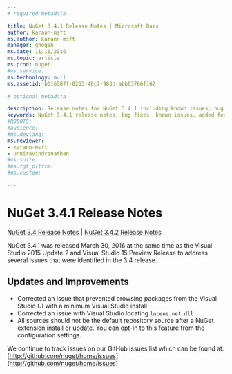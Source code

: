 ```yaml
---
# required metadata

title: NuGet 3.4.1 Release Notes | Microsoft Docs
author: karann-msft
ms.author: karann-msft
manager: ghogen
ms.date: 11/11/2016
ms.topic: article
ms.prod: nuget
#ms.service:
ms.technology: null
ms.assetid: b016587f-0203-46c7-983d-abb03766f162

# optional metadata

description: Release notes for NuGet 3.4.1 including known issues, bug fixes, added features, and DCRs.
keywords: NuGet 3.4.1 release notes, bug fixes, known issues, added features, DCRs
#ROBOTS:
#audience:
#ms.devlang:
ms.reviewer:
- karann-msft
- unniravindranathan
#ms.suite:
#ms.tgt_pltfrm:
#ms.custom:

---
```


# NuGet 3.4.1 Release Notes

[NuGet 3.4 Release Notes](../release-notes/nuget-3.4.md) | [NuGet 3.4.2 Release Notes](../release-notes/nuget-3.4.2.md)

NuGet 3.4.1 was released March 30, 2016 at the same time as the Visual Studio 2015 Update 2 and Visual Studio 15 Preview Release to address several issues that were identified in the 3.4 release.

## Updates and Improvements

* Corrected an issue that prevented browsing packages from the Visual Studio UI with a minimum Visual Studio install
* Corrected an issue with Visual Studio locating `lucene.net.dll`
* All sources should not be the default repository source after a NuGet extension install or update.  You can opt-in to this feature from the configuration settings.

We continue to track issues on our GitHub issues list which can be found at: [http://github.com/nuget/home/issues](http://github.com/nuget/home/issues)